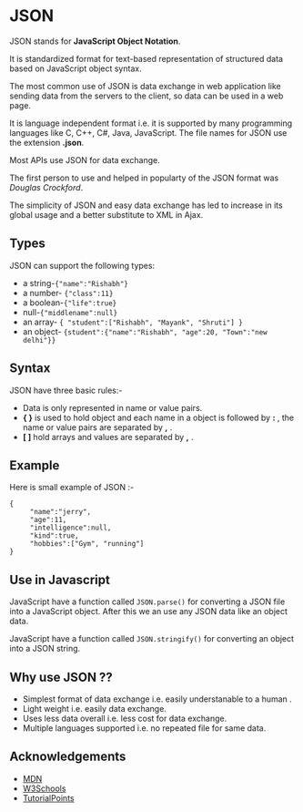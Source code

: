 # JSON

JSON stands for **JavaScript Object Notation**.

It is  standardized format  for  text-based representation of structured data based on JavaScript object syntax.

The most common use of JSON is  data exchange in web application like sending  data from the servers to the client, so data can be used in a web page.

It is language independent format i.e. it is supported by many programming languages like C, C++, C#, Java, JavaScript. 
The file names for JSON use the extension **.json**.

Most APIs use JSON for data exchange.

The first person to use and helped in popularty of  the JSON format was *Douglas Crockford*.

The simplicity of JSON and easy data exchange has led to increase in its global usage and a better substitute to XML in Ajax. 

## Types
JSON can support the following types:

- a string-`{"name":"Rishabh"}`
- a number- `{"class":11}`
- a boolean-`{"life":true}`
- null-`{"middlename":null}`
- an array- `{ "student":["Rishabh", "Mayank", "Shruti"] }`
- an object- `{student":{"name":"Rishabh", "age":20, "Town":"new delhi"}}`

## Syntax
JSON have three basic rules:-
- Data is only represented in name or value pairs.
- **{ }** is used to hold object and each name in a object is followed by **:** , the name or value pairs are separated by **,** .
- **[ ]** hold arrays and values are separated by  **,** .
## Example
Here is small example of JSON :-

```
{
     "name":"jerry",
     "age":11, 
     "intelligence":null,
     "kind":true,
     "hobbies":["Gym", "running"]
}
```
## Use in Javascript
JavaScript have a function called `JSON.parse()` for converting a JSON file into a JavaScript object.
After this we an use any JSON data like an object data.

JavaScript have a function called `JSON.stringify()` for converting an object into a JSON string.


## Why use JSON ??

- Simplest format of data exchange i.e. easily understanable to a human .
- Light weight i.e. easily data exchange.
- Uses less data overall i.e. less cost for data exchange.
- Multiple languages supported i.e. no repeated file for same data.

## Acknowledgements

 - [MDN](https://developer.mozilla.org/en-US/docs/Web/JavaScript/Reference/Global_Objects/JSON)
 - [W3Schools](https://www.w3schools.com/whatis/whatis_json.asp)
 - [TutorialPoints](https://www.tutorialspoint.com/json/json_comparison.htm)



